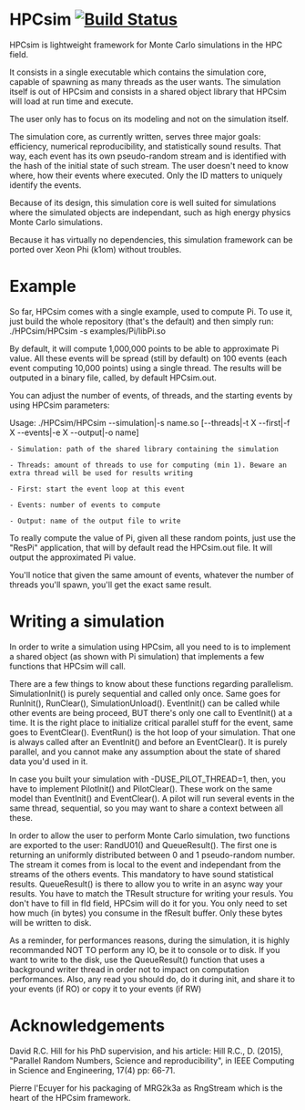 # HPCsim [![Build Status](https://travis-ci.org/HeisSpiter/HPCsim.svg?label=Build%20Status)](https://travis-ci.org/HeisSpiter/HPCsim)

HPCsim is lightweight framework for Monte Carlo simulations in the HPC field.

It consists in a single executable which contains the simulation core, capable of spawning as many threads as the user wants. The simulation itself is out of HPCsim and consists in a shared object library that HPCsim will load at run time and execute.

The user only has to focus on its modeling and not on the simulation itself.

The simulation core, as currently written, serves three major goals: efficiency, numerical reproducibility, and statistically sound results. That way, each event has its own pseudo-random stream and is identified with the hash of the initial state of such stream. The user doesn't need to know where, how their events where executed. Only the ID matters to uniquely identify the events.

Because of its design, this simulation core is well suited for simulations where the simulated objects are independant, such as high energy physics Monte Carlo simulations.

Because it has virtually no dependencies, this simulation framework can be ported over Xeon Phi (k1om) without troubles.

# Example

So far, HPCsim comes with a single example, used to compute Pi. To use it, just build the whole repository (that's the default) and then simply run: ./HPCsim/HPCsim -s examples/Pi/libPi.so

By default, it will compute 1,000,000 points to be able to approximate Pi value. All these events will be spread (still by default) on 100 events (each event computing 10,000 points) using a single thread. The results will be outputed in a binary file, called, by default HPCsim.out.

You can adjust the number of events, of threads, and the starting events by using HPCsim parameters:

Usage: ./HPCsim/HPCsim --simulation|-s name.so [--threads|-t X --first|-f X --events|-e X --output|-o name]

	- Simulation: path of the shared library containing the simulation
	
	- Threads: amount of threads to use for computing (min 1). Beware an extra thread will be used for results writing
	
	- First: start the event loop at this event
	
	- Events: number of events to compute
	
	- Output: name of the output file to write

To really compute the value of Pi, given all these random points, just use the "ResPi" application, that will by default read the HPCsim.out file. It will output the approximated Pi value.

You'll notice that given the same amount of events, whatever the number of threads you'll spawn, you'll get the exact same result.

# Writing a simulation

In order to write a simulation using HPCsim, all you need to is to implement a shared object (as shown with Pi simulation) that implements a few functions that HPCsim will call.

There are a few things to know about these functions regarding parallelism. SimulationInit() is purely sequential and called only once. Same goes for RunInit(), RunClear(), SimulationUnload(). EventInit() can be called while other events are being proceed, BUT there's only one call to EventInit() at a time. It is the right place to initialize critical parallel stuff for the event, same goes to EventClear(). EventRun() is the hot loop of your simulation. That one is always called after an EventInit() and before an EventClear(). It is purely parallel, and you cannot make any assumption about the state of shared data you'd used in it.

In case you built your simulation with -DUSE_PILOT_THREAD=1, then, you have to implement PilotInit() and PilotClear(). These work on the same model than EventInit() and EventClear(). A pilot will run several events in the same thread, sequential, so you may want to share a context between all these.

In order to allow the user to perform Monte Carlo simulation, two functions are exported to the user: RandU01() and QueueResult(). The first one is returning an uniformly distributed between 0 and 1 pseudo-random number. The stream it comes from is local to the event and independant from the streams of the others events. This mandatory to have sound statistical results. QueueResult() is there to allow you to write in an async way your results. You have to match the TResult structure for writing your resuls. You don't have to fill in fId field, HPCsim will do it for you. You only need to set how much (in bytes) you consume in the fResult buffer. Only these bytes will be written to disk.

As a reminder, for performances reasons, during the simulation, it is highly recommanded NOT TO perform any IO, be it to console or to disk. If you want to write to the disk, use the QueueResult() function that uses a background writer thread in order not to impact on computation performances. Also, any read you should do, do it during init, and share it to your events (if RO) or copy it to your events (if RW)

# Acknowledgements

David R.C. Hill for his PhD supervision, and his article: 
Hill R.C., D. (2015), "Parallel Random Numbers, Science and reproducibility", in IEEE Computing in Science and Engineering, 17(4) pp: 66-71.

Pierre l'Ecuyer for his packaging of MRG2k3a as RngStream which is the heart of the HPCsim framework.
